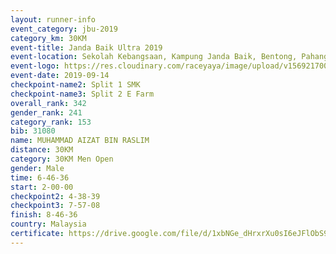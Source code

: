 ```yaml
---
layout: runner-info 
event_category: jbu-2019 
category_km: 30KM 
event-title: Janda Baik Ultra 2019
event-location: Sekolah Kebangsaan, Kampung Janda Baik, Bentong, Pahang, Malaysia 
event-logo: https://res.cloudinary.com/raceyaya/image/upload/v1569217009/logo/janda-baik_vch1pc.jpg 
event-date: 2019-09-14 
checkpoint-name2: Split 1 SMK 
checkpoint-name3: Split 2 E Farm 
overall_rank: 342
gender_rank: 241
category_rank: 153
bib: 31080
name: MUHAMMAD AIZAT BIN RASLIM
distance: 30KM
category: 30KM Men Open
gender: Male
time: 6-46-36
start: 2-00-00
checkpoint2: 4-38-39
checkpoint3: 7-57-08
finish: 8-46-36
country: Malaysia
certificate: https://drive.google.com/file/d/1xbNGe_dHrxrXu0sI6eJFlObS97o_iDI5/view?usp=sharing
---
```

